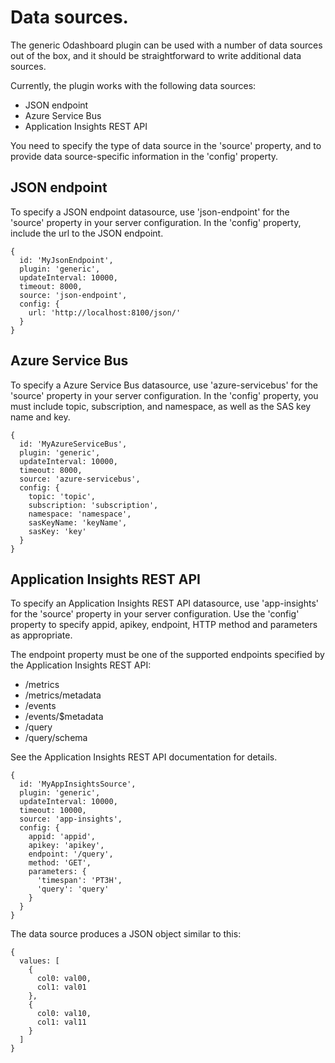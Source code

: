 # Data sources.

The generic Odashboard plugin can be used with a number of data sources out of the box, and it should be straightforward to write additional data sources. 

Currently, the plugin works with the following data sources:

* JSON endpoint
* Azure Service Bus
* Application Insights REST API

You need to specify the type of data source in the 'source' property, and to provide data source-specific information in the 'config' property.

## JSON endpoint

To specify a JSON endpoint datasource, use 'json-endpoint' for the 'source' property in your server configuration. In the 'config' property, include the url to the JSON endpoint. 

```
{
  id: 'MyJsonEndpoint',
  plugin: 'generic',
  updateInterval: 10000,
  timeout: 8000,
  source: 'json-endpoint',
  config: {
    url: 'http://localhost:8100/json/'
  }
}
```

## Azure Service Bus

To specify a Azure Service Bus datasource, use 'azure-servicebus' for the 'source' property in your server configuration. In the 'config' property, you must include topic, subscription, and namespace, as well as the SAS key name and key. 

```
{
  id: 'MyAzureServiceBus',
  plugin: 'generic',
  updateInterval: 10000,
  timeout: 8000,
  source: 'azure-servicebus',
  config: {
    topic: 'topic',
    subscription: 'subscription',
    namespace: 'namespace',
    sasKeyName: 'keyName',
    sasKey: 'key'
  }
}
```

## Application Insights REST API

To specify an Application Insights REST API datasource, use 'app-insights' for the 'source' property in your server configuration. Use the 'config' property to specify appid, apikey, endpoint, HTTP method and parameters as appropriate. 

The endpoint property must be one of the supported endpoints specified by the Application Insights REST API:

* /metrics
* /metrics/metadata 
* /events
* /events/$metadata 
* /query
* /query/schema

See the Application Insights REST API documentation for details.

```
{
  id: 'MyAppInsightsSource',
  plugin: 'generic',
  updateInterval: 10000,
  timeout: 10000,
  source: 'app-insights',
  config: {
    appid: 'appid',
    apikey: 'apikey',
    endpoint: '/query',
    method: 'GET',
    parameters: {
      'timespan': 'PT3H',
      'query': 'query'
    }
  }
}
```

The data source produces a JSON object similar to this:
```
{
  values: [
    { 
      col0: val00,
      col1: val01
    },
    { 
      col0: val10,
      col1: val11
    }
  ]
}
```
